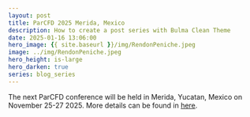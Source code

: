 ```yaml
---
layout: post
title: ParCFD 2025 Merida, Mexico
description: How to create a post series with Bulma Clean Theme
date: 2025-01-16 13:06:00
hero_image: {{ site.baseurl }}/img/RendonPeniche.jpeg
image: ../img/RendonPeniche.jpeg
hero_height: is-large
hero_darken: true
series: blog_series
---
```


The next ParCFD conference will be held in Merida, Yucatan, Mexico on November 25-27 2025. More details can be found in [here](/upcoming_conference/).
